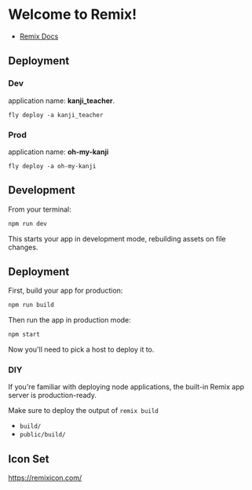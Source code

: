 # Welcome to Remix!

- [Remix Docs](https://remix.run/docs)

## Deployment

### Dev
application name: **kanji_teacher**.
```
fly deploy -a kanji_teacher
```

### Prod
application name: **oh-my-kanji**
```
fly deploy -a oh-my-kanji
```

## Development

From your terminal:

```sh
npm run dev
```

This starts your app in development mode, rebuilding assets on file changes.

## Deployment

First, build your app for production:

```sh
npm run build
```

Then run the app in production mode:

```sh
npm start
```

Now you'll need to pick a host to deploy it to.

### DIY

If you're familiar with deploying node applications, the built-in Remix app server is production-ready.

Make sure to deploy the output of `remix build`

- `build/`
- `public/build/`

## Icon Set

https://remixicon.com/
